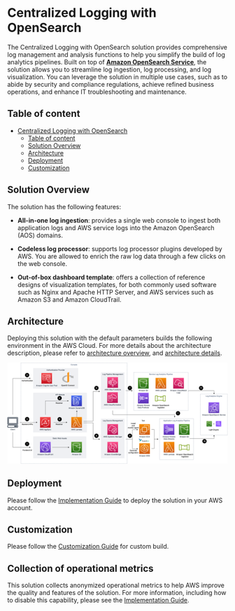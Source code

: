 # Centralized Logging with OpenSearch

The Centralized Logging with OpenSearch solution provides comprehensive log management and analysis functions to help you simplify the build of log analytics pipelines. Built on top of <strong><a href="https://aws.amazon.com/opensearch-service/">Amazon OpenSearch Service</a></strong>, the solution allows you to streamline log ingestion, log processing, and log visualization. You can leverage the solution in multiple use cases, such as to abide by security and compliance regulations, achieve refined business operations, and enhance IT troubleshooting and maintenance.

## Table of content

- [Centralized Logging with OpenSearch](#centralized-logging-with-opensearch)
  - [Table of content](#table-of-content)
  - [Solution Overview](#solution-overview)
  - [Architecture](#architecture)
  - [Deployment](#deployment)
  - [Customization](#customization)


## Solution Overview

The solution has the following features:

- **All-in-one log ingestion**: provides a single web console to ingest both application logs and AWS service logs into the Amazon OpenSearch (AOS) domains.

- **Codeless log processor**: supports log processor plugins developed by AWS. You are allowed to enrich the raw log data through a few clicks on the web console.

- **Out-of-box dashboard template**: offers a collection of reference designs of visualization templates, for both commonly used software such as Nginx and Apache HTTP Server, and AWS services such as Amazon S3 and Amazon CloudTrail.



## Architecture

Deploying this solution with the default parameters builds the following environment in the AWS Cloud. For more details about the architecture description, please refer to [architecture overview](https://docs.aws.amazon.com/solutions/latest/centralized-logging-with-opensearch/architecture-overview.html), and [architecture details](https://docs.aws.amazon.com/solutions/latest/centralized-logging-with-opensearch/architecture-details.html).

![Architecture](arch.png)


## Deployment

Please follow the [Implementation Guide](https://docs.aws.amazon.com/solutions/latest/centralized-logging-with-opensearch/) to deploy the solution in your AWS account.


## Customization

Please follow the [Customization Guide](CUSTOM_BUILD.md) for custom build.


## Collection of operational metrics

This solution collects anonymized operational metrics to help AWS improve the quality and features of the solution. For more information, including how to disable this capability, please see the [Implementation Guide](https://docs.aws.amazon.com/solutions/latest/centralized-logging-with-opensearch/reference.html).
